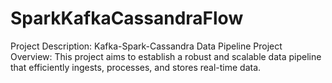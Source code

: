 # SparkKafkaCassandraFlow
Project Description: Kafka-Spark-Cassandra Data Pipeline Project Overview:  This project aims to establish a robust and scalable data pipeline that efficiently ingests, processes, and stores real-time data.   

